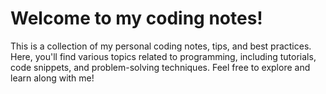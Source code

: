 # Welcome to my coding notes!

This is a collection of my personal coding notes, tips, and best practices. Here, you'll find various topics related to programming, including tutorials, code snippets, and problem-solving techniques. Feel free to explore and learn along with me!
